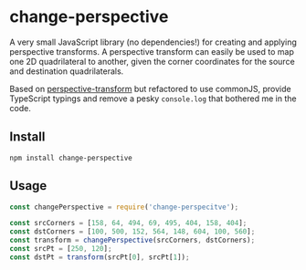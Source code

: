 # change-perspective

A very small JavaScript library (no dependencies!) for creating and applying perspective transforms. A perspective transform can easily be used to map one 2D quadrilateral to another, given the corner coordinates for the source and destination quadrilaterals. 

Based on [perspective-transform](https://github.com/jlouthan/perspective-transform) but refactored to use commonJS, provide TypeScript typings and remove a pesky `console.log` that bothered me in the code.

## Install

```
npm install change-perspective
```

## Usage

```js
const changePerspective = require('change-perspecitve');

const srcCorners = [158, 64, 494, 69, 495, 404, 158, 404];
const dstCorners = [100, 500, 152, 564, 148, 604, 100, 560];
const transform = changePerspective(srcCorners, dstCorners);
const srcPt = [250, 120];
const dstPt = transform(srcPt[0], srcPt[1]);
```